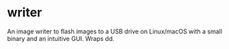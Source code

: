 # writer

An image writer to flash images to a USB drive on Linux/macOS with a small binary and an intuitive GUI. Wraps dd.
